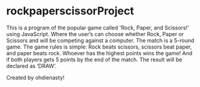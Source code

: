 # rockpaperscissorProject
This is a program of the popular game called 'Rock, Paper, and Scissors!' using JavaScript.
Where the user’s can choose whether Rock, Paper or Scissors and will be competing against a computer.
The match is a 5-round game. 
The game rules is simple: Rock beats scissors, scissors beat paper, and paper beats rock. 
Whoever has the highest points wins the game! 
And if both players gets 5 points by the end of the match. The result will be declared as ‘DRAW’.

Created by ohdienasty!